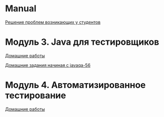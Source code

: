 # Manual

[Решение проблем возникающих у студентов](https://github.com/shvisor/Manual/blob/main/README.md)

# Модуль 3. Java  для тестировщиков

[Домашние работы](Java_for_QA.md)

[Домашние задания начиная с javaqa-56](https://github.com/netology-code/javaqa-homeworks-video/blob/javaqa-55/README.md)

# Модуль 4. Автоматизированное тестирование

[Домашние работы](AUTOMATED.md)
